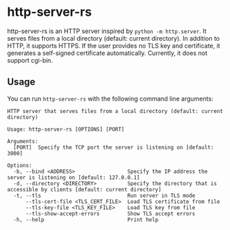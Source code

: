 # http-server-rs

http-server-rs is an HTTP server inspired by `python -m http.server`. It serves
files from a local directory (default: current directory). In addition to HTTP,
it supports HTTPS. If the user provides no TLS key and certificate, it
generates a self-signed certificate automatically. Currently, it does not
support cgi-bin.

## Usage

You can run `http-server-rs` with the following command line arguments:

```
HTTP server that serves files from a local directory (default: current directory)

Usage: http-server-rs [OPTIONS] [PORT]

Arguments:
  [PORT]  Specify the TCP port the server is listening on [default: 3000]

Options:
  -b, --bind <ADDRESS>                 Specify the IP address the server is listening on [default: 127.0.0.1]
  -d, --directory <DIRECTORY>          Specify the directory that is accessible by clients [default: current directory]
  -t, --tls                            Run server in TLS mode
      --tls-cert-file <TLS_CERT_FILE>  Load TLS certificate from file
      --tls-key-file <TLS_KEY_FILE>    Load TLS key from file
      --tls-show-accept-errors         Show TLS accept errors
  -h, --help                           Print help
```
